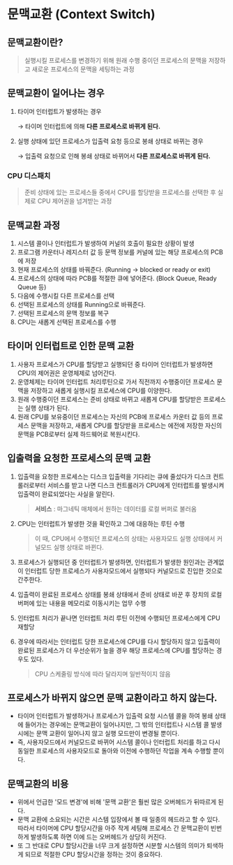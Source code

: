 # 문맥교환 (Context Switch)
## 문맥교환이란?
> 실행시킬 프로세스를 변경하기 위해 원래 수행 중이던 프로세스의 문맥을 저장하고 새로운 프로세스의 문맥을 세팅하는 과정

## 문맥교환이 일어나는 경우
1. 타이머 인터럽트가 발생하는 경우

    → 타이머 인터럽트에 의해 **다른 프로세스로 바뀌게 된다.**
  
2. 실행 상태에 있던 프로세스가 입출력 요청 등으로 봉쇄 상태로 바뀌는 경우

    → 입출력 요청으로 인해 봉쇄 상태로 바뀌어서 **다른 프로세스로 바뀌게 된다.**
  
### CPU 디스패치
> 준비 상태에 있는 프로세스들 중에서 CPU를 할당받을 프로세스를 선택한 후 실제로 CPU 제어권을 넘겨받는 과정

## 문맥교환 과정
1. 시스템 콜이나 인터럽트가 발생하여 커널의 호출이 필요한 상황이 발생
2. 프로그램 카운터나 레지스터 값 등 문맥 정보를 커널에 있는 해당 프로세스의 PCB에 저장
3. 현재 프로세스의 상태를 바꿔준다. (Running -> blocked or ready or exit)
4. 프로세스의 상태에 따라 PCB를 적절한 큐에 넣어준다. (Block Queue, Ready Queue 등)
5. 다음에 수행시킬 다른 프로세스를 선택
6. 선택된 프로세스의 상태를 Running으로 바꿔준다.
7. 선택된 프로세스의 문맥 정보를 복구
8. CPU는 새롭게 선택된 프로세스를 수행

## 타이머 인터럽트로 인한 문맥 교환
1. 사용자 프로세스가 CPU를 할당받고 실행되던 중 타이머 인터럽트가 발생하면 CPU의 제어권은 운영체제로 넘어간다.
2. 운영체제는 타이머 인터럽트 처리루틴으로 가서 직전까지 수행중이던 프로세스 문맥을 저장하고 새롭게 실행시킬 프로세스에 CPU를 이양한다.
3. 원래 수행중이던 프로세스는 준비 상태로 바뀌고 새롭게 CPU를 할당받은 프로세스는 실행 상태가 된다.
4. 원래 CPU를 보유중이던 프로세스는 자신의 PCB에 프로세스 카운터 값 등의 프로세스 문맥을 저장하고, 새롭게 CPU를 할당받을 프로세스는 에전에 저장한 자신의 문맥을 PCB로부터 실제 하드웨어로 복원시킨다.

## 입출력을 요청한 프로세스의 문맥 교환
1. 입출력을 요청한 프로세스는 디스크 입출력을 기다리는 큐에 줄섰다가 디스크 컨트롤러로부터 서비스를 받고 나면 디스크 컨트롤러가 CPU에게 인터럽트를 발생시켜 입출력이 완료되었다는 사실을 알린다.

    > __서비스__ : 마그네틱 매체에서 원하는 데이터를 로컬 버퍼로 불러옴

2. CPU는 인터럽트가 발생한 것을 확인하고 그에 대응하는 루틴 수행 

    > 이 때, CPU에서 수행되던 프로세스의 상태는 사용자모드 실행 상태에서 커널모드 실행 상태로 바뀐다.
  
4. 프로세스가 실행되던 중 인터럽트가 발생하면, 인터럽트가 발생한 원인과는 관계없이 인터럽트 당한 프로세스가 사용자모드에서 실행되다 커널모드로 진입한 것으로 간주한다.
5. 입출력이 완료된 프로세스 상태를 봉쇄 상태에서 준비 상태로 바꾼 후 장치의 로컬 버퍼에 있는 내용을 메모리로 이동시키는 업무 수행
6. 인터럽트 처리가 끝나면 인터럽트 처리 루틴 이전에 수행되던 프로세스에게 CPU 재할당
7. 경우에 따라서는 인터럽트 당한 프로세스에 CPU를 다시 할당하지 않고 입출력이 완료된 프로세스가 더 우선순위가 높을 경우 해당 프로세스에 CPU를 할당하는 경우도 있다. 

   > CPU 스케줄링 방식에 따라 달라지며 일반적이지 않음

## 프로세스가 바뀌지 않으면 문맥 교환이라고 하지 않는다.
- 타이머 인터럽트가 발생하거나 프로세스가 입출력 요청 시스템 콜을 하여 봉쇄 상태에 들어가는 경우에는 문맥교환이 일어나지만, 그 밖의 인터럽트나 시스템 콜 발생 시에는 문맥 교환이 일어나지 않고 실행 모드만이 변경될 뿐이다.
- 즉, 사용자모드에서 커널모드로 바뀌어 시스템 콜이나 인터럽트 처리를 하고 다시 동일한 프로세스의 사용자모드로 돌아와 이전에 수행하던 작업을 계속 수행할 뿐이다.

## 문맥교환의 비용
- 위에서 언급한 '모드 변경'에 비해 '문맥 교환'은 훨씬 많은 오버헤드가 뒤따르게 된다. 
- 문맥 교환에 소요되는 시간은 시스템 입장에서 볼 때 일종의 헤드라고 할 수 있다. 따라서 타이머에 CPU 할당시간을 아주 작게 세팅해 프로세스 간 문맥교환이 빈번하게 발생하도록 하면 이에 드는 오버헤드가 상당히 커진다. 
- 또 그 반대로 CPU 할당시간을 너무 크게 설정하면 시분할 시스템의 의미가 퇴색하게 되므로 적절한 CPU 할당시간을 정하는 것이 중요하다.

